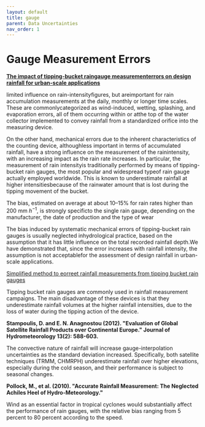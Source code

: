 ```yaml
---
layout: default
title: gauge
parent: Data Uncertainties
nav_order: 1
---
```


# Gauge Measurement Errors

[__The impact of tipping-bucket raingauge measurementerrors on design rainfall for urban-scale applications__](https://onlinelibrary.wiley.com/doi/epdf/10.1002/hyp.5646)

limited influence on rain-intensityfigures, but areimportant for rain accumulation
measurements at the daily, monthly or longer time scales. These are commonlycategorized as
wind-induced, wetting, splashing, and evaporation errors, all of them occurring within or
atthe top of the water collector implemented to convey rainfall from a standardized orifice
into the measuring device.

On the other hand, mechanical errors due to the inherent characteristics of the counting
device, althoughless important in terms of accumulated rainfall, have a strong influence on
the measurement of the rainintensity, with an increasing impact as the rain rate increases.
In particular, the measurement of rain intensityis traditionally performed by means of
tipping-bucket rain gauges, the most popular and widespread typeof rain gauge actually employed
worldwide. This is known to underestimate rainfall at higher intensitiesbecause of the rainwater
amount that is lost during the tipping movement of the bucket.

The bias, estimated on average at about 10–15% for rain rates higher than 200 mm $h^{-1}$,
is strongly specificto the single rain gauge, depending on the manufacturer, the date of
production and the type of wear

The bias induced by systematic mechanical errors of tipping-bucket rain gauges is usually
neglected inhydrological practice, based on the assumption that it has little influence on
the total recorded rainfall depth.We have demonstrated that, since the error increases with
rainfall intensity, the assumption is not acceptablefor the assessment of design rainfall in
urban-scale applications.

[Simplified method to eorreet rainfall measurements from tipping bucket rain gauges](https://ascelibrary.org/doi/pdf/10.1061/40583%28275%2972)

Tipping bucket rain gauges are commonly used in rainfall measurement campaigns. The main
disadvantage of these devices is that they underestimate rainfall volumes at the higher rainfall
intensities, due to the loss of water during the tipping action of the device. 

__Stampoulis, D. and E. N. Anagnostou (2012). "Evaluation of Global Satellite Rainfall Products over Continental Europe." Journal of Hydrometeorology 13(2): 588-603.__

The convective nature of rainfall will increase gauge-interpolation uncertainties as the standard deviation increased.
Specifically, both satellite techniques (TRMM, CHMRPH) underestimate rainfall over higher elevations, especially during the cold season, and their performance is subject to seasonal changes.

__Pollock, M., et al. (2010). "Accurate Rainfall Measurement: The Neglected Achiles Heel of Hydro-Meteorology."__

Wind as an essential factor in tropical cyclones would substantially affect the performance of rain gauges, with the relative bias ranging from 5 percent to 80 percent according to the speed.


